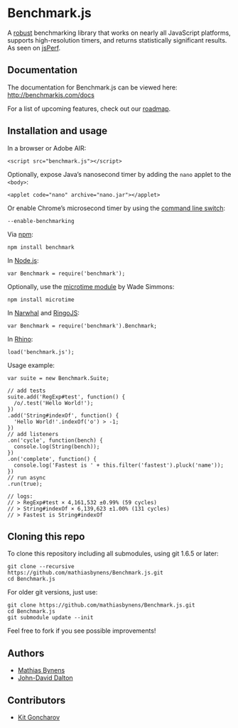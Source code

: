 # Benchmark.js

A [robust](http://calendar.perfplanet.com/2010/bulletproof-javascript-benchmarks/ "Bulletproof JavaScript benchmarks") benchmarking library that works on nearly all JavaScript platforms, supports high-resolution timers, and returns statistically significant results. As seen on [jsPerf](http://jsperf.com/).

## Documentation

The documentation for Benchmark.js can be viewed here: <http://benchmarkjs.com/docs>

For a list of upcoming features, check out our [roadmap](https://github.com/mathiasbynens/benchmark.js/wiki/Roadmap).

## Installation and usage

In a browser or Adobe AIR:

    <script src="benchmark.js"></script>

Optionally, expose Java’s nanosecond timer by adding the `nano` applet to the `<body>`:

    <applet code="nano" archive="nano.jar"></applet>

Or enable Chrome’s microsecond timer by using the [command line switch](http://peter.sh/experiments/chromium-command-line-switches/#enable-benchmarking):

    --enable-benchmarking

Via [npm](http://npmjs.org/):

    npm install benchmark

In [Node.js](http://nodejs.org/):

    var Benchmark = require('benchmark');

Optionally, use the [microtime module](https://github.com/wadey/node-microtime) by Wade Simmons:

    npm install microtime

In [Narwhal](http://narwhaljs.org/) and [RingoJS](http://ringojs.org/):

    var Benchmark = require('benchmark').Benchmark;

In [Rhino](http://www.mozilla.org/rhino/):

    load('benchmark.js');

Usage example:

    var suite = new Benchmark.Suite;
    
    // add tests
    suite.add('RegExp#test', function() {
      /o/.test('Hello World!');
    })
    .add('String#indexOf', function() {
      'Hello World!'.indexOf('o') > -1;
    })
    // add listeners
    .on('cycle', function(bench) {
      console.log(String(bench));
    })
    .on('complete', function() {
      console.log('Fastest is ' + this.filter('fastest').pluck('name'));
    })
    // run async
    .run(true);
    
    // logs:
    // > RegExp#test × 4,161,532 ±0.99% (59 cycles)
    // > String#indexOf × 6,139,623 ±1.00% (131 cycles)
    // > Fastest is String#indexOf

## Cloning this repo

To clone this repository including all submodules, using git 1.6.5 or later:

    git clone --recursive https://github.com/mathiasbynens/Benchmark.js.git
    cd Benchmark.js

For older git versions, just use:

    git clone https://github.com/mathiasbynens/Benchmark.js.git
    cd Benchmark.js
    git submodule update --init

Feel free to fork if you see possible improvements!

## Authors

* [Mathias Bynens](http://mathiasbynens.be/)
* [John-David Dalton](http://allyoucanleet.com/)

## Contributors

* [Kit Goncharov](http://kitgoncharov.github.com/)